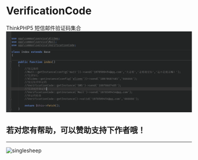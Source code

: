 # VerificationCode
ThinkPHP5 短信邮件验证码集合
![doc_img1](https://github.com/SingleSheep/VerificationCode/raw/master/doc/20180318132721.png)

## 若对您有帮助，可以**赞助**支持下作者哦！
----
![singlesheep](https://github.com/SingleSheep/payment-sdk-php/blob/master/20180418213222.png?raw=true)

